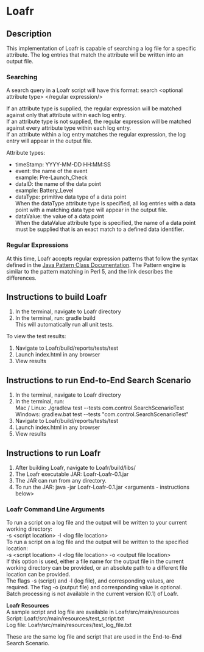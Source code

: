 # Loafr

## Description
This implementation of Loafr is capable of searching a log file for a specific attribute. The log entries that match the attribute will be written into an output file. 

### Searching
A search query in a Loafr script will have this format: search \<optional attribute type\> \</regular expression/\>  

If an attribute type is supplied, the regular expression will be matched against only that attribute within each log entry.  
If an attribute type is not supplied, the regular expression will be matched against every attribute type within each log entry.  
If an attribute within a log entry matches the regular expression, the log entry will appear in the output file.   

Attribute types:  
- timeStamp: YYYY-MM-DD HH:MM:SS
- event: the name of the event  
    example: Pre-Launch_Check
- dataID: the name of the data point  
    example: Battery_Level
- dataType: primitive data type of a data point  
    When the dataType attribute type is specified, all log entries with a data point with a matching data type will appear in the output file.
- dataValue: the value of a data point  
    When the dataValue attribute type is specified, the name of a data point must be supplied that is an exact match to a defined data identifier.  
### Regular Expressions  
At this time, Loafr accepts regular expression patterns that follow the syntax defined in the [Java Pattern Class Documentation](https://docs.oracle.com/javase/8/docs/api/java/util/regex/Pattern.html). The Pattern engine is similar to the pattern matching in Perl 5, and the link describes the differences. 

## Instructions to build Loafr
1. In the terminal, navigate to Loafr directory
2. In the terminal, run: gradle build  
This will automatically run all unit tests.

To view the test results:  
1. Navigate to Loafr/build/reports/tests/test
2. Launch index.html in any browser
3. View results

## Instructions to run End-to-End Search Scenario  
1. In the terminal, navigate to Loafr directory
2. In the terminal, run:  
       Mac / Linux: ./gradlew test --tests com.control.SearchScenarioTest  
       Windows: gradlew.bat test --tests "com.control.SearchScenarioTest"  
3. Navigate to Loafr/build/reports/tests/test
4. Launch index.html in any browser
5. View results

## Instructions to run Loafr    
1. After building Loafr, navigate to Loafr/build/libs/
2. The Loafr executable JAR: Loafr-Loafr-0.1.jar
3. The JAR can run from any directory.
4. To run the JAR: java -jar Loafr-Loafr-0.1.jar \<arguments - instructions below\>  

### Loafr Command Line Arguments  
To run a script on a log file and the output will be written to your current working directory:  
-s \<script location\> -l \<log file location\>  
To run a script on a log file and the output will be written to the specified location:  
-s \<script location\> -l \<log file location\> -o \<output file location\>  
    If this option is used, either a file name for the output file in the current working directory can be provided, or an absolute path to a different file location can be provided.  
The flags -s (script) and -l (log file), and corresponding values, are required. The flag -o (output file) and corresponding value is optional.  
Batch processing is not available in the current version (0.1) of Loafr.  

**Loafr Resources**  
A sample script and log file are available in Loafr/src/main/resources  
Script: Loafr/src/main/resources/test_script.txt  
Log file: Loafr/src/main/resources/test_log_file.txt

These are the same log file and script that are used in the End-to-End Search Scenario.


